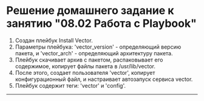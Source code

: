 # Решение домашнего задание к занятию "08.02 Работа с Playbook"

1. Создан плейбук Install Vector.  
1. Параметры плейбука: 'vector_version' - определяющий версию пакета, и 'vector_arch' - определяющий архитектуру пакета.  
1. Плейбук скачивает архив с пакетом, распаковывает его содержимое, копирует файлы пакета в /usr/lib/vector.
1. После этого, создает пользователя 'vector', копирует конфигурационный файл, и настраивает автозапуск сервиса vector.
1. Плейбук содержит теги: 'vector' и 'config'.


---
